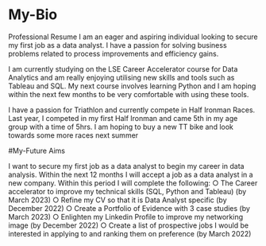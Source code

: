 # My-Bio
Professional Resume 
I am an eager and aspiring individual looking to secure my first job as a data analyst. I have a passion for solving business problems related to process improvements and efficiency gains.

I am currently studying on the LSE Career Accelerator course for Data Analytics and am really enjoying utilising new skills and tools such as Tableau and SQL. My next course involves learning Python and I am hoping within the next few months to be very comfortable with using these tools. 

I have a passion for Triathlon and currently compete in Half Ironman Races. Last year, I competed in my first Half Ironman and came 5th in my age group with a time of 5hrs. I am hoping to buy a new TT bike and look towards some more races next summer

#My-Future Aims 

I want to secure my first job as a data analyst to begin my career in data analysis. Within the next 12 months I will accept a job as a data analyst in a new company. Within this period I will complete the following:
		○  The Career accelerator to improve my technical skills (SQL, Python and Tableau) (by March 2023)
		○ Refine my CV so that it is Data Analyst specific (by December 2022)
		○ Create a Portfolio of Evidence with 3 case studies (by March 2023)
		○ Enlighten my Linkedin Profile to improve my networking image (by December 2022)
		○ Create a list of prospective jobs I would be interested in applying to and ranking them on preference (by March 2022)
    
    
